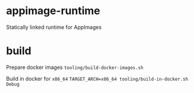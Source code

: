 # appimage-runtime

Statically linked runtime for AppImages

# build

Prepare docker images
`tooling/build-docker-images.sh`

Build in docker for `x86_64`
`TARGET_ARCH=x86_64 tooling/build-in-docker.sh Debug`